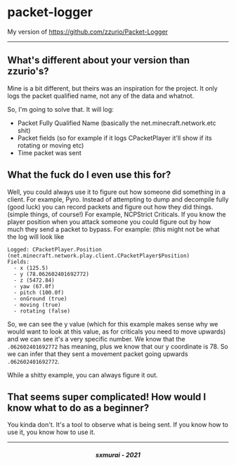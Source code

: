 # packet-logger
My version of https://github.com/zzurio/Packet-Logger

---

## What's different about your version than zzurio's?

Mine is a bit different, but theirs was an inspiration for the project. It only logs the packet qualified name, not any of the data and whatnot.

So, I'm going to solve that. It will log:

- Packet Fully Qualified Name (basically the net.minecraft.network.etc shit)
- Packet fields (so for example if it logs CPacketPlayer it'll show if its rotating or moving etc)
- Time packet was sent

## What the fuck do I even use this for?

Well, you could always use it to figure out how someone did something in a client. For example, Pyro. Instead of attempting to dump and decompile fully (good luck) you can record packets and figure out how they did things. (simple things, of course!) For example, NCPStrict Criticals. If you know the player position when you attack someone you could figure out by how much they send a packet to bypass. For example: (this might not be what the log will look like

```
Logged: CPacketPlayer.Position (net.minecraft.network.play.client.CPacketPlayer$Position)
Fields:
  - x (125.5)
  - y (78.062602401692772)
  - z (5472.84)
  - yaw (67.0f)
  - pitch (100.0f)
  - onGround (true)
  - moving (true)
  - rotating (false)
```

So, we can see the y value (which for this example makes sense why we would want to look at this value, as for criticals you need to move upwards) and we can see it's a very specific number. We know that the `.062602401692772` has meaning, plus we know that our y coordinate is 78. So we can infer that they sent a movement packet going upwards `.062602401692772`.

While a shitty example, you can always figure it out.

## That seems super complicated! How would I know what to do as a beginner?

You kinda don't. It's a tool to observe what is being sent. If you know how to use it, you know how to use it.

---

<h5 align="center">sxmurai - 2021</h5>
